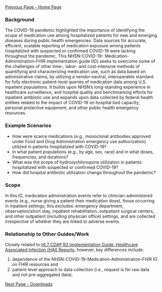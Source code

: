 [Previous Page - Home Page](index.html)

### Background
The COVID-19 pandemic highlighted the importance of identifying the scope of medication use among hospitalized patients for new and emerging diseases during public health emergencies. Data sources for accurate, efficient, scalable reporting of medication exposure among patients hospitalized with suspected or confirmed COVID-19 were lacking throughout the pandemic. This NHSN-COVID-19- Medication-Administration-FHIR implementation guide (IG) seeks to overcome some of the challenges of other time-, labor- and cost-intensive methods of quantifying and characterizing medication use, such as data based on administrative claims, by utilizing a vendor-neutral, interoperable standard for fully electronic patient-level queries of medication data among U.S. inpatient populations. It builds upon NHSN’s long-standing experience in healthcare surveillance, and hospital quality and benchmarking efforts for inpatient antibiotic use and expands upon data collected by federal health entities related to the impact of COVID-19 on hospital bed capacity, personal protective equipment, and other public health emergency resources.

### Example Scenarios
* How were scarce medications (e.g., monoclonal antibodies approved under Food and Drug Administration emergency use authorization) utilized in patients hospitalized with COVID-19? 
* In what patient populations (e.g., by age, sex, race) and in what doses, frequencies, and durations?
* What was the scope of hydroxychloroquine utilization in patients hospitalized with suspected or confirmed COVID-19?
* How did hospital antibiotic utilization change throughout the pandemic?

### Scope
In this IG, medication administration events refer to clinician-administered events (e.g., nurse giving a patient their medication dose), those occurring in inpatient settings; this excludes: emergency department, observation/short stay, inpatient rehabilitation, outpatient surgical centers, and other outpatient (including physician office) settings, and are collected irrespective of whether they are linked to adverse events.

### Relationship to Other Guides/Work
Closely related to [HL7 CDA® R2 Implementation Guide: Healthcare Associated Infection (HAI) Reports](https://www.hl7.org/implement/standards/product_brief.cfm?product_id=426); however, key differences include:
1. dependence of the NHSN-COVID-19-Medication-Administration-FHIR IG on FHIR resources and
2. patient-level approach to data collection (i.e., request is for raw data and not pre-aggregated data).

[Next Page - Downloads](downloads.html)